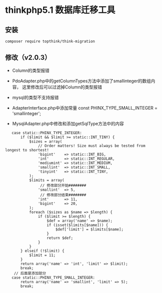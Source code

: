 # thinkphp5.1 数据库迁移工具

## 安装
~~~
composer require topthink/think-migration
~~~

## 修改（v2.0.3）
* Column的类型报错

* PdoAdapter.php中的getColumnTypes方法中添加了smallinteger的数组内容，
这里修改后可以过滤掉Column的类型报错
* mysql的类型不支持报错
* AdapterInterface.php中添加常量 const PHINX_TYPE_SMALL_INTEGER  = 'smallinteger';
* MysqlAdapter.php中修改和添加getSqlType方法中的内容
```
   case static::PHINX_TYPE_INTEGER:
       if ($limit && $limit >= static::INT_TINY) {
           $sizes = array(
               // Order matters! Size must always be tested from longest to shortest!
               'bigint'    => static::INT_BIG,
               'int'       => static::INT_REGULAR,
               'mediumint' => static::INT_MEDIUM,
               'smallint'  => static::INT_SMALL,
               'tinyint'   => static::INT_TINY,
           );
           $limits = array(
                // 修改部分开始########
               'smallint'  => 5,
                // 修改部分结束########
               'int'       => 11,
               'bigint'    => 20,
           );
           foreach ($sizes as $name => $length) {
               if ($limit >= $length) {
                   $def = array('name' => $name);
                   if (isset($limits[$name])) {
                       $def['limit'] = $limits[$name];
                   }
                   return $def;
               }
           }
       } elseif (!$limit) {
           $limit = 11;
       }
       return array('name' => 'int', 'limit' => $limit);
       break;
    // 后面是添加部分
   case static::PHINX_TYPE_SMALL_INTEGER:
       return array('name' => 'smallint', 'limit' => 5);
       break;

```
